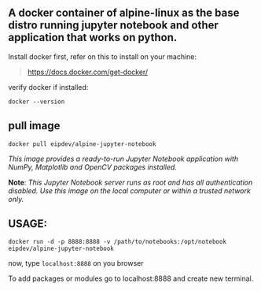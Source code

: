 ## A docker container of alpine-linux as the base distro running jupyter notebook and other application that works on python.

Install docker first, refer on this to install on your machine:
> https://docs.docker.com/get-docker/

verify docker if installed:
```
docker --version
```
## pull image 
```
docker pull eipdev/alpine-jupyter-notebook
```

_This image provides a ready-to-run Jupyter Notebook application with NumPy, Matplotlib and OpenCV packages installed._

**Note**: _This Jupyter Notebook server runs as root and has all authentication disabled. Use this image on the local computer or within a trusted network only._

## USAGE:
```
docker run -d -p 8888:8888 -v /path/to/notebooks:/opt/notebook eipdev/alpine-jupyter-notebook
```
now, type ```localhost:8888``` on you browser

To add packages or modules go to localhost:8888 and create new terminal.
